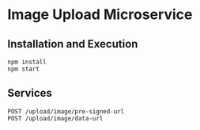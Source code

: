 # Image Upload Microservice

## Installation and Execution
```
npm install
npm start
```

## Services
```
POST /upload/image/pre-signed-url
POST /upload/image/data-url
```